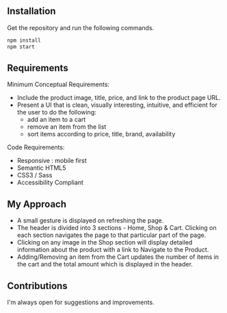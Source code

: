 ## Installation

Get the repository and run the following commands.

```bash
npm install
npm start
```

## Requirements

Minimum Conceptual Requirements:

- Include the product image, title, price, and link to the product page URL.
- Present a UI that is clean, visually interesting, intuitive, and efficient for the user to do the following:
  - add an item to a cart
  - remove an item from the list
  - sort items according to price, title, brand, availability

Code Requirements:

- Responsive : mobile first
- Semantic HTML5
- CSS3 / Sass
- Accessibility Compliant

## My Approach

- A small gesture is displayed on refreshing the page.
- The header is divided into 3 sections - Home, Shop & Cart. Clicking on each section navigates the page to that particular part of the page.
- Clicking on any image in the Shop section will display detailed information about the product with a link to Navigate to the Product.
- Adding/Removing an item from the Cart updates the number of items in the cart and the total amount which is displayed in the header.

## Contributions

I'm always open for suggestions and improvements.

